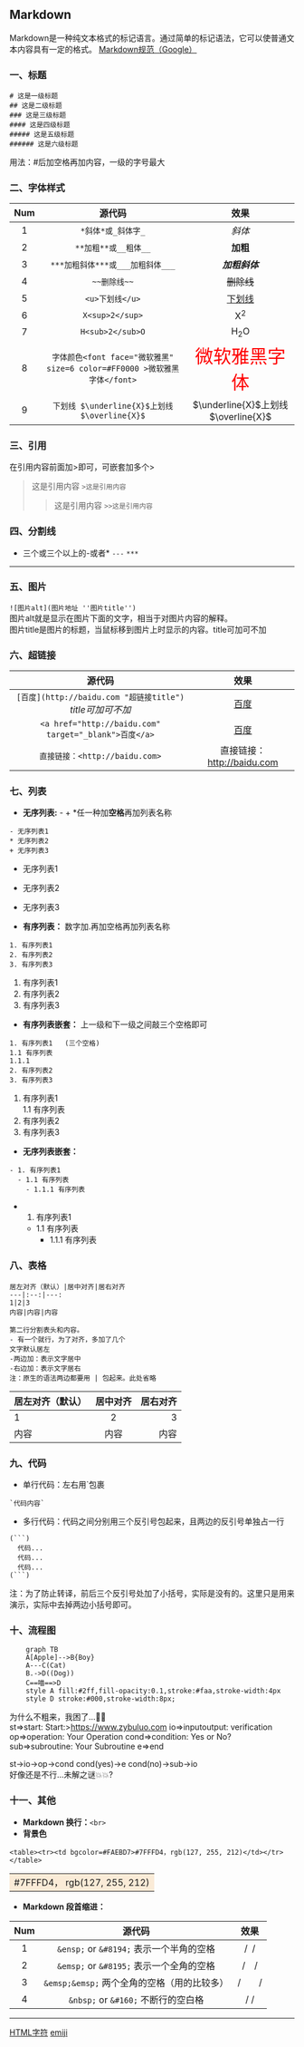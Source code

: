 ## Markdown  
Markdown是一种纯文本格式的标记语言。通过简单的标记语法，它可以使普通文本内容具有一定的格式。  [Markdown规范（Google）](https://github.com/google/styleguide/blob/gh-pages/docguide/style.md)  
### 一、标题 
    # 这是一级标题
    ## 这是二级标题
    ### 这是三级标题
    #### 这是四级标题
    ##### 这是五级标题
    ###### 这是六级标题    
用法：#后加空格再加内容，一级的字号最大  
### 二、字体样式
 Num |源代码|效果
:---:|:--:|:---:
  1  |`*斜体*或_斜体字_`|*斜体*  
  2  |`**加粗**或__粗体__`|**加粗**
  3  |`***加粗斜体***或___加粗斜体___`|***加粗斜体***
  4  |`~~删除线~~`|~~删除线~~  
  5  |`<u>下划线</u>`|<u>下划线</u>
  6  |`X<sup>2</sup>`|X<sup>2</sup>  
  7  |`H<sub>2</sub>O`|H<sub>2</sub>O 
  8  |`字体颜色<font face="微软雅黑" size=6 color=#FF0000 >微软雅黑字体</font>`|<font face="微软雅黑" size=6 color=#FF0000 >微软雅黑字体</font>   
  9  |`下划线 $\underline{X}$上划线 $\overline{X}$`| $\underline{X}$上划线 $\overline{X}$
### 三、引用  
在引用内容前面加>即可，可嵌套加多个>  
>这是引用内容 `>这是引用内容` 
>>这是引用内容 `>>这是引用内容`  
### 四、分割线    
- 三个或三个以上的-或者*  `---` `***`
 ---  
### 五、图片
`![图片alt](图片地址 ''图片title'')`  
图片alt就是显示在图片下面的文字，相当于对图片内容的解释。  
图片title是图片的标题，当鼠标移到图片上时显示的内容。title可加可不加  
### 六、超链接  
源代码|效果
:--:|:---:  
`[百度](http://baidu.com "超链接title")`<br>*title可加可不加*|[百度](http://baidu.com "超链接title") 
`<a href="http://baidu.com" target="_blank">百度</a>`|<a href="http://baidu.com" target="_blank">百度</a>    
`直接链接：<http://baidu.com>`|直接链接：<http://baidu.com>  
### 七、列表  
- **无序列表:** - + *任一种加**空格**再加列表名称
```
- 无序列表1
* 无序列表2
+ 无序列表3
```  
- 无序列表1
* 无序列表2
+ 无序列表3   
- **有序列表：** 数字加.再加空格再加列表名称  
```
1. 有序列表1 
2. 有序列表2
3. 有序列表3
```  
1. 有序列表1 
2. 有序列表2
3. 有序列表3  
- **有序列表嵌套：** 上一级和下一级之间敲三个空格即可  
```
1. 有序列表1   (三个空格)
1.1 有序列表    
1.1.1  
2. 有序列表2
3. 有序列表3 
```
1. 有序列表1   
1.1 有序列表  
2. 有序列表2
3. 有序列表3  
- **无序列表嵌套：**
```
- 1. 有序列表1  
  - 1.1 有序列表  
    - 1.1.1 有序列表 
```
- 1. 有序列表1  
  - 1.1 有序列表  
    - 1.1.1 有序列表 
### 八、表格  
```
居左对齐（默认）|居中对齐|居右对齐
---|:--:|---:
1|2|3
内容|内容|内容

第二行分割表头和内容。
- 有一个就行，为了对齐，多加了几个
文字默认居左
-两边加：表示文字居中
-右边加：表示文字居右
注：原生的语法两边都要用 | 包起来。此处省略
```
居左对齐（默认）|居中对齐|居右对齐
:---|:--:|---:
1|2|3
内容|内容|内容  
### 九、代码
- 单行代码：左右用`包裹 
``` 
`代码内容`
```
- 多行代码：代码之间分别用三个反引号包起来，且两边的反引号单独占一行  
```
(```)
  代码...
  代码...
  代码...
(```)
```
注：为了防止转译，前后三个反引号处加了小括号，实际是没有的。这里只是用来演示，实际中去掉两边小括号即可。  
### 十、流程图
```mermaid
	graph TB
	A[Apple]-->B{Boy}
	A---C(Cat)
	B.->D((Dog))
	C==喵==>D
	style A fill:#2ff,fill-opacity:0.1,stroke:#faa,stroke-width:4px
	style D stroke:#000,stroke-width:8px;
```
为什么不粗来，我困了...:tea:🙃    
st=>start: Start:>https://www.zybuluo.com
io=>inputoutput: verification
op=>operation: Your Operation
cond=>condition: Yes or No?
sub=>subroutine: Your Subroutine
e=>end

st->io->op->cond
cond(yes)->e
cond(no)->sub->io  
好像还是不行...未解之谜:boom::boom:?
### 十一、其他  

- **Markdown 换行：**`<br>`  
- **背景色**  
```
<table><tr><td bgcolor=#FAEBD7>#7FFFD4，rgb(127, 255, 212)</td></tr></table> 
```
<table><tr><td bgcolor=#FAEBD7>#7FFFD4， rgb(127, 255, 212)</td></tr></table> 

- **Markdown 段首缩进：**  

| Num |                    源代码               |    效果       |
|:---:|                   :--:                 |:---:          |
|  1  |`&ensp;` or `&#8194;` 表示一个半角的空格  |/&ensp;/       |
|  2  |`&emsp;` or `&#8195;`  表示一个全角的空格 |/&emsp;/       |
|  3  |`&emsp;&emsp;` 两个全角的空格（用的比较多）|/&emsp;&emsp;/ |
|  4  |`&nbsp;` or `&#160;` 不断行的空白格       |/&nbsp;/       |
---   
[HTML字符](https://www.w3school.com.cn/tags/html_ref_symbols.html)
[emiji](https://emojipedia.org/)